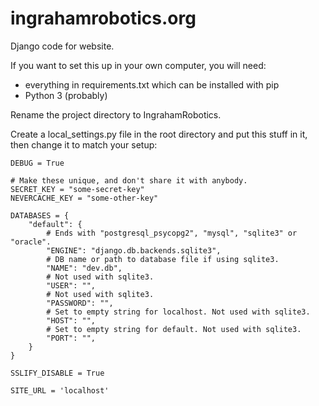 ingrahamrobotics.org
=====
Django code for website.

If you want to set this up in your own computer, you will need:
- everything in requirements.txt which can be installed with pip
- Python 3 (probably)

Rename the project directory to IngrahamRobotics.

Create a local_settings.py file in the root directory and put this stuff in it, then change it to match your setup:
````
DEBUG = True

# Make these unique, and don't share it with anybody.
SECRET_KEY = "some-secret-key"
NEVERCACHE_KEY = "some-other-key"

DATABASES = {
    "default": {
        # Ends with "postgresql_psycopg2", "mysql", "sqlite3" or "oracle".
        "ENGINE": "django.db.backends.sqlite3",
        # DB name or path to database file if using sqlite3.
        "NAME": "dev.db",
        # Not used with sqlite3.
        "USER": "",
        # Not used with sqlite3.
        "PASSWORD": "",
        # Set to empty string for localhost. Not used with sqlite3.
        "HOST": "",
        # Set to empty string for default. Not used with sqlite3.
        "PORT": "",
    }
}

SSLIFY_DISABLE = True

SITE_URL = 'localhost'
````
